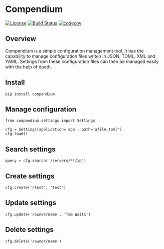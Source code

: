 # Compendium

[![License](https://img.shields.io/badge/License-Apache%202.0-blue.svg)](https://opensource.org/licenses/Apache-2.0)
[![Build Status](https://travis-ci.org/kuwv/python-compendium.svg?branch=master)](https://travis-ci.org/kuwv/python-compendium)
[![codecov](https://codecov.io/gh/kuwv/python-compendium/branch/master/graph/badge.svg)](https://codecov.io/gh/kuwv/python-compendium)


## Overview

Compendium is a simple configuration management tool. It has the capability to manage configuration files writen in JSON, TOML, XML and YAML. Settings from these configuration files can then be managed easily with the help of dpath.


## Install

`pip install compendium`


## Manage configuration

```
from compendium.settings import Settings

cfg = Settings(application='app', path='afile.toml')
cfg.load()
```


## Search settings

`query = cfg.search('/servers/**/ip')`


## Create settings

`cfg.create('/test', 'test')`


## Update settings

`cfg.update('/owner/name', 'Tom Waits')`


## Delete settings

`cfg.delete('/owner/name')`
